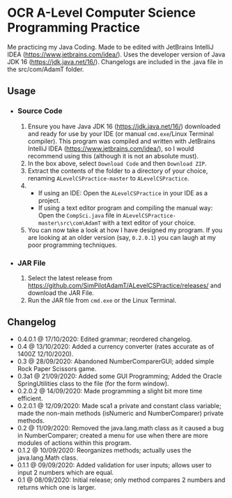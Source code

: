 # OCR A-Level Computer Science Programming Practice
Me practicing my Java Coding. Made to be edited with JetBrains IntelliJ IDEA (https://www.jetbrains.com/idea/).  Uses the developer version of Java JDK 16 (https://jdk.java.net/16/). Changelogs are included in the .java file in the src/com/AdamT folder.
## Usage
* ### Source Code
	1. Ensure you have Java JDK 16 (https://jdk.java.net/16/) downloaded and ready for use by your IDE (or manual `cmd.exe`/Linux Terminal compiler). This program was compiled and written with JetBrains IntelliJ IDEA (https://www.jetbrains.com/idea/), so I would recommend using this (although it is not an absolute must).
	2. In the box above, select `Download Code` and then `Download ZIP`.
	3. Extract the contents of the folder to a directory of your choice, renaming `ALevelCSPractice-master` to `ALevelCSPractice`.
	4. 
		* If using an IDE: Open the `ALevelCSPractice` in your IDE as a project.
		* If using a text editor program and compiling the manual way: Open the `CompSci.java` file in `ALevelCSPractice-master\src\com\AdamT` with a text editor of your choice.
	5. You can now take a look at how I have designed my program. If you are looking at an older version (say, `0.2.0.1`) you can laugh at my poor programming techniques.
* ### JAR File
	1. Select the latest release from https://github.com/SimPilotAdamT/ALevelCSPractice/releases/ and download the JAR File.
	2. Run the JAR file from `cmd.exe` or the Linux Terminal.
## Changelog
* 0.4.0.1 @ 17/10/2020: Edited grammar; reordered changelog.
* 0.4 @ 13/10/2020: Added a currency converter (rates accurate as of 1400Z 12/10/2020).
* 0.3 @ 28/09/2020: Abandoned NumberComparerGUI; added simple Rock Paper Scissors game.
* 0.3a1 @ 21/09/2020: Added some GUI Programming; Added the Oracle SpringUtilities class to the file (for the form window).
* 0.2.0.2 @ 14/09/2020: Made programming a slight bit more time efficient.
* 0.2.0.1 @ 12/09/2020: Made sca1 a private and constant class variable; made the non-main methods (isNumeric and NumberComparer) private methods.
* 0.2 @ 11/09/2020: Removed the java.lang.math class as it caused a bug in NumberComparer; created a menu for use when there are more modules of actions within this program.
* 0.1.2 @ 10/09/2020: Reorganizes methods; actually uses the java.lang.Math class.
* 0.1.1 @ 09/09/2020: Added validation for user inputs; allows user to input 2 numbers which are equal.
* 0.1 @ 08/09/2020: Initial release; only method compares 2 numbers and returns which one is larger.